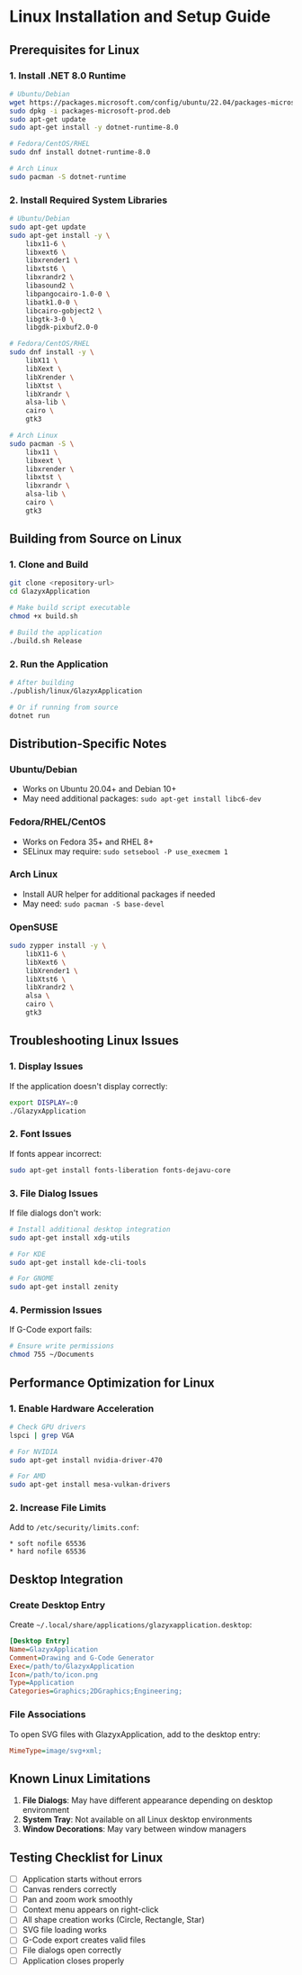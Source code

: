 # Linux Installation and Setup Guide

## Prerequisites for Linux

### 1. Install .NET 8.0 Runtime
```bash
# Ubuntu/Debian
wget https://packages.microsoft.com/config/ubuntu/22.04/packages-microsoft-prod.deb -O packages-microsoft-prod.deb
sudo dpkg -i packages-microsoft-prod.deb
sudo apt-get update
sudo apt-get install -y dotnet-runtime-8.0

# Fedora/CentOS/RHEL
sudo dnf install dotnet-runtime-8.0

# Arch Linux
sudo pacman -S dotnet-runtime
```

### 2. Install Required System Libraries

```bash
# Ubuntu/Debian
sudo apt-get update
sudo apt-get install -y \
    libx11-6 \
    libxext6 \
    libxrender1 \
    libxtst6 \
    libxrandr2 \
    libasound2 \
    libpangocairo-1.0-0 \
    libatk1.0-0 \
    libcairo-gobject2 \
    libgtk-3-0 \
    libgdk-pixbuf2.0-0

# Fedora/CentOS/RHEL
sudo dnf install -y \
    libX11 \
    libXext \
    libXrender \
    libXtst \
    libXrandr \
    alsa-lib \
    cairo \
    gtk3

# Arch Linux
sudo pacman -S \
    libx11 \
    libxext \
    libxrender \
    libxtst \
    libxrandr \
    alsa-lib \
    cairo \
    gtk3
```

## Building from Source on Linux

### 1. Clone and Build
```bash
git clone <repository-url>
cd GlazyxApplication

# Make build script executable
chmod +x build.sh

# Build the application
./build.sh Release
```

### 2. Run the Application
```bash
# After building
./publish/linux/GlazyxApplication

# Or if running from source
dotnet run
```

## Distribution-Specific Notes

### Ubuntu/Debian
- Works on Ubuntu 20.04+ and Debian 10+
- May need additional packages: `sudo apt-get install libc6-dev`

### Fedora/RHEL/CentOS
- Works on Fedora 35+ and RHEL 8+
- SELinux may require: `sudo setsebool -P use_execmem 1`

### Arch Linux
- Install AUR helper for additional packages if needed
- May need: `sudo pacman -S base-devel`

### OpenSUSE
```bash
sudo zypper install -y \
    libX11-6 \
    libXext6 \
    libXrender1 \
    libXtst6 \
    libXrandr2 \
    alsa \
    cairo \
    gtk3
```

## Troubleshooting Linux Issues

### 1. Display Issues
If the application doesn't display correctly:
```bash
export DISPLAY=:0
./GlazyxApplication
```

### 2. Font Issues
If fonts appear incorrect:
```bash
sudo apt-get install fonts-liberation fonts-dejavu-core
```

### 3. File Dialog Issues
If file dialogs don't work:
```bash
# Install additional desktop integration
sudo apt-get install xdg-utils

# For KDE
sudo apt-get install kde-cli-tools

# For GNOME
sudo apt-get install zenity
```

### 4. Permission Issues
If G-Code export fails:
```bash
# Ensure write permissions
chmod 755 ~/Documents
```

## Performance Optimization for Linux

### 1. Enable Hardware Acceleration
```bash
# Check GPU drivers
lspci | grep VGA

# For NVIDIA
sudo apt-get install nvidia-driver-470

# For AMD
sudo apt-get install mesa-vulkan-drivers
```

### 2. Increase File Limits
Add to `/etc/security/limits.conf`:
```
* soft nofile 65536
* hard nofile 65536
```

## Desktop Integration

### Create Desktop Entry
Create `~/.local/share/applications/glazyxapplication.desktop`:
```ini
[Desktop Entry]
Name=GlazyxApplication
Comment=Drawing and G-Code Generator
Exec=/path/to/GlazyxApplication
Icon=/path/to/icon.png
Type=Application
Categories=Graphics;2DGraphics;Engineering;
```

### File Associations
To open SVG files with GlazyxApplication, add to the desktop entry:
```ini
MimeType=image/svg+xml;
```

## Known Linux Limitations

1. **File Dialogs**: May have different appearance depending on desktop environment
2. **System Tray**: Not available on all Linux desktop environments
3. **Window Decorations**: May vary between window managers

## Testing Checklist for Linux

- [ ] Application starts without errors
- [ ] Canvas renders correctly
- [ ] Pan and zoom work smoothly  
- [ ] Context menu appears on right-click
- [ ] All shape creation works (Circle, Rectangle, Star)
- [ ] SVG file loading works
- [ ] G-Code export creates valid files
- [ ] File dialogs open correctly
- [ ] Application closes properly
